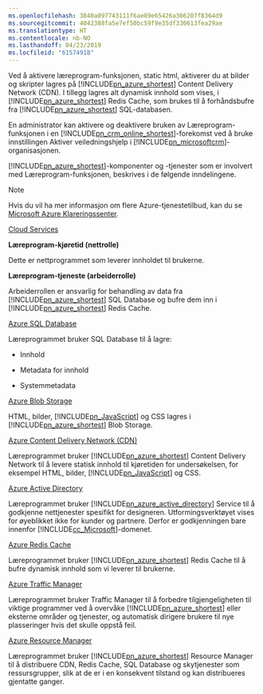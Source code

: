 ```yaml
---
ms.openlocfilehash: 3840a097743111f6ae89e65426a366207f8364d9
ms.sourcegitcommit: 4042388fa5e7ef50bc59f9e35df330613fea29ae
ms.translationtype: HT
ms.contentlocale: nb-NO
ms.lasthandoff: 04/23/2019
ms.locfileid: "61574918"
---
```

Ved å aktivere læreprogram-funksjonen, static html, aktiverer du at bilder og skripter lagres på [!INCLUDE[pn_azure_shortest](pn-azure-shortest.md)] Content Delivery Network (CDN). I tillegg lagres alt dynamisk innhold som vises, i [!INCLUDE[pn_azure_shortest](pn-azure-shortest.md)] Redis Cache, som brukes til å forhåndsbufre fra [!INCLUDE[pn_azure_shortest](pn-azure-shortest.md)] SQL-databasen.  
  
 En administrator kan aktivere og deaktivere bruken av Læreprogram-funksjonen i en [!INCLUDE[pn_crm_online_shortest](pn-crm-online-shortest.md)]-forekomst ved å bruke innstillingen Aktiver veiledningshjelp i [!INCLUDE[pn_microsoftcrm](pn-microsoftcrm.md)]-organisasjonen.  
  
 [!INCLUDE[pn_azure_shortest](pn-azure-shortest.md)]-komponenter og -tjenester som er involvert med Læreprogram-funksjonen, beskrives i de følgende inndelingene.  
  
> [!NOTE]
>  Hvis du vil ha mer informasjon om flere Azure-tjenestetilbud, kan du se [Microsoft Azure Klareringssenter](https://azure.microsoft.com/en-us/support/trust-center/).  
  
 [Cloud Services](https://azure.microsoft.com/en-us/services/cloud-services/)  
  
 **Læreprogram-kjøretid (nettrolle)**  
  
 Dette er nettprogrammet som leverer innholdet til brukerne.  
  
 **Læreprogram-tjeneste (arbeiderrolle)**  
  
 Arbeiderrollen er ansvarlig for behandling av data fra [!INCLUDE[pn_azure_shortest](pn-azure-shortest.md)] SQL Database og bufre dem inn i [!INCLUDE[pn_azure_shortest](pn-azure-shortest.md)] Redis Cache.  
  
 [Azure SQL Database](https://azure.microsoft.com/en-us/services/sql-database/)  
  
 Læreprogrammet bruker SQL Database til å lagre:  
  
-   Innhold  
  
-   Metadata for innhold  
  
-   Systemmetadata  
  
 [Azure Blob Storage](https://azure.microsoft.com/en-us/services/storage/)  
  
 HTML, bilder, [!INCLUDE[pn_JavaScript](pn-javascript.md)] og CSS lagres i [!INCLUDE[pn_azure_shortest](pn-azure-shortest.md)] Blob Storage.  
  
 [Azure Content Delivery Network  (CDN)](https://azure.microsoft.com/en-us/services/cdn/)  
  
 Læreprogrammet bruker [!INCLUDE[pn_azure_shortest](pn-azure-shortest.md)] Content Delivery Network til å levere statisk innhold til kjøretiden for undersøkelsen, for eksempel HTML, bilder, [!INCLUDE[pn_JavaScript](pn-javascript.md)] og CSS.  
  
 [Azure Active Directory](https://azure.microsoft.com/en-us/services/active-directory/)  
  
 Læreprogrammet bruker [!INCLUDE[pn_azure_active_directory](pn-azure-active-directory.md)] Service til å godkjenne nettjenester spesifikt for designeren. Utformingsverktøyet vises for øyeblikket ikke for kunder og partnere. Derfor er godkjenningen bare innenfor [!INCLUDE[cc_Microsoft](cc-microsoft.md)]-domenet.  
  
 [Azure Redis Cache](https://azure.microsoft.com/en-us/services/cache/)  
  
 Læreprogrammet bruker [!INCLUDE[pn_azure_shortest](pn-azure-shortest.md)] Redis Cache til å bufre dynamisk innhold som vi leverer til brukerne.  
  
 [Azure Traffic Manager](https://azure.microsoft.com/en-us/services/traffic-manager/)  
  
 Læreprogrammet bruker Traffic Manager til å forbedre tilgjengeligheten til viktige programmer ved å overvåke [!INCLUDE[pn_azure_shortest](pn-azure-shortest.md)] eller eksterne områder og tjenester, og automatisk dirigere brukere til nye plasseringer hvis det skulle oppstå feil.  
  
 [Azure Resource Manager](https://azure.microsoft.com/en-us/features/resource-manager/)  
  
 Læreprogrammet bruker [!INCLUDE[pn_azure_shortest](pn-azure-shortest.md)] Resource Manager til å distribuere CDN, Redis Cache, SQL Database og skytjenester som ressursgrupper, slik at de er i en konsekvent tilstand og kan distribueres gjentatte ganger.